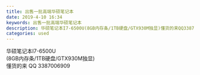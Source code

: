 ```yaml
---
title: 出售一批高端华硕笔记本
date: 2019-4-10 16:34
keywords: 出售一批高端华硕笔记本
description: 华硕笔记本I7-6500U(8GB内存条/1TB硬盘/GTX930M独显)懂货的来QQ3387006909
categories: used
---
```

<td class="t_f" id="postmessage_3452024">

华硕笔记本I7-6500U<br/> (8GB内存条/1TB硬盘/GTX930M独显)<br/>
懂货的来 QQ 3387006909<br/>
<br/>
<img alt="" border="0" class="zoom" data-cf-modified-dc6a85395c120915d2865da4-="" file="http://www.flw.ph/data/appbyme/upload/image/201904/10/dBANCATfNXzo.jpg" id="aimg_f4fFn" lazyloadthumb="1" onclick="" onmouseover="" src="http://www.flw.ph/data/appbyme/upload/image/201904/10/dBANCATfNXzo.jpg"/><br/>
<br/>
<img alt="" border="0" class="zoom" data-cf-modified-dc6a85395c120915d2865da4-="" file="http://www.flw.ph/data/appbyme/upload/image/201904/10/30YQ9B7wWpu9.jpg" id="aimg_r6e1p" lazyloadthumb="1" onclick="" onmouseover="" src="http://www.flw.ph/data/appbyme/upload/image/201904/10/30YQ9B7wWpu9.jpg"/><br/>
<br/>
<img alt="" border="0" class="zoom" data-cf-modified-dc6a85395c120915d2865da4-="" file="http://www.flw.ph/data/appbyme/upload/image/201904/10/en1CxNHyavY2.jpg" id="aimg_N54DH" lazyloadthumb="1" onclick="" onmouseover="" src="http://www.flw.ph/data/appbyme/upload/image/201904/10/en1CxNHyavY2.jpg"/><br/>
<br/>
<img alt="" border="0" class="zoom" data-cf-modified-dc6a85395c120915d2865da4-="" file="http://www.flw.ph/data/appbyme/upload/image/201904/10/m8r0iwNMWYpj.jpg" id="aimg_snabb" lazyloadthumb="1" onclick="" onmouseover="" src="http://www.flw.ph/data/appbyme/upload/image/201904/10/m8r0iwNMWYpj.jpg"/><br/>
<br/>
<img alt="" border="0" class="zoom" data-cf-modified-dc6a85395c120915d2865da4-="" file="http://www.flw.ph/data/appbyme/upload/image/201904/10/RgGtwiIg8t97.jpg" id="aimg_ya7MO" lazyloadthumb="1" onclick="" onmouseover="" src="http://www.flw.ph/data/appbyme/upload/image/201904/10/RgGtwiIg8t97.jpg"/><br/>
<br/>
<img alt="" border="0" class="zoom" data-cf-modified-dc6a85395c120915d2865da4-="" file="http://www.flw.ph/data/appbyme/upload/image/201904/10/2vjgQl5XSbQJ.jpg" id="aimg_skke7" lazyloadthumb="1" onclick="" onmouseover="" src="http://www.flw.ph/data/appbyme/upload/image/201904/10/2vjgQl5XSbQJ.jpg"/><br/>
<br/>
</td>
